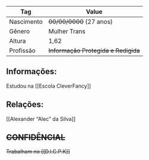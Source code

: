| Tag        | Value                    |
| ---------- | ------------------------ |
| Nascimento | ~~00/00/0000~~ (27 anos) |
| Gênero     | Mulher Trans             |
| Altura     | 1,62                     |
| Profissão  | ~~Informação Protegida e Redigida~~  |

## Informações:
Estudou na [[Escola CleverFancy]]

## Relações:
[[Alexander “Alec” da Silva]]

## ~~CONFIDÊNCIAL~~
~~Trabalham no [[D.I.C.P.K]]~~